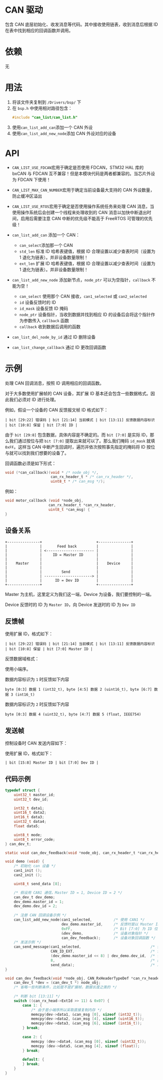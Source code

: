 # CAN 驱动

包含 CAN 底层初始化、收发消息等代码。其中接收使用链表，收到消息后根据 ID 在表中找到相应的回调函数并调用。

# 依赖

无

# 用法

1. 将该文件夹复制到 `/Drivers/bsp/` 下
2. 在 `bsp.h` 中使用相对路径包含：
   ``` C
   #include "can_list/can_list.h"
   ```
3. 使用`can_list_add_can`添加一个 CAN 外设
4. 使用`can_list_add_new_node`添加 CAN 外设对应的设备

# API

- `CAN_LIST_USE_FDCAN`宏用于确定是否使用 FDCAN，STM32 HAL 库的 bxCAN 与 FDCAN 互不兼容！但是本模块代码是两者都兼容的。当芯片外设为 FDCAN 下使用！
- `CAN_LIST_MAX_CAN_NUMBER`宏用于确定当前设备最大支持的 CAN 外设数量，防止缓冲区溢出
- `CAN_LIST_USE_RTOS`宏用于确定是否使用操作系统任务来处理 CAN 消息，当使用操作系统后会创建一个线程来处理收到的 CAN 消息以加快中断退出时间，启用后需要注意 CAN 中断的优先级不能高于 FreeRTOS 可管理的优先级！

- `can_list_add_can` 添加一个 CAN：
  - `can_select`添加那一个 CAN
  - `std_len` 标准 ID 哈希表键值，根据 ID 合理设置以减少查表时间（设置为 1 退化为链表）。并非设备数量限制！
  - `ext_len` 扩展 ID 哈希表键值，根据 ID 合理设置以减少查表时间（设置为 1 退化为链表）。并非设备数量限制！
- `can_list_add_new_node` 添加新节点，`node_ptr` 可以为空指针，`callback` 不能为空！
  - `can_select` 使用那个 CAN 接收，`can1_selected` 或 `can2_selected`
  - `id` 设备反馈时的 ID
  - `id_mask` 设备反馈 ID 掩码
  - `node_ptr` 设备指针，当收到数据并找到相应 ID 的设备后会将这个指针作为参数传入 `callback` 函数
  - `callback` 收到数据后调用的函数
- `can_list_del_node_by_id` 通过 ID 删除设备
- `can_list_change_callback` 通过 ID 更改回调函数

# 示例

处理 CAN 回调消息，按照 ID 调用相应的回调函数。

对于大多数使用扩展帧的 CAN 设备，其扩展 ID 基本还会包含一些数据格式。因此我们必须对 ID 进行处理。

例如，假设一个设备的 CAN 反馈报文帧 ID 格式如下：

```
| bit [29:22] 错误码 | bit [21:14] 当前模式 | bit [13:11] 反馈数据内容标识 | bit [10:8] 保留 | bit [7:0] ID |
```

由于 `bit [29:8]` 包含数据，具体内容是不确定的。而 `bit [7:0]` 是实际 ID，那么我们通过按位与把 `bit [7:0]` 提取出来就可以了。那么我们掩码 `id_mask` 就填 `0xFF`。这样当 CAN 中断产生回调时，遍历并依次按照事先指定的掩码将 ID 按位与就可以找到我们想要的设备了。

回调函数必须是如下形式：

``` C
void (*can_callback)(void * /* node_obj */,
                     can_rx_header_t * /* can_rx_header */,
                     uint8_t * /* can_msg */);
```

例如：
``` C
void motor_callback (void *node_obj,
                    can_rx_header_t *can_rx_header,
                    uint8_t *can_msg) {
}
```

## 设备关系

```
+---------------+                         +---------------+                            
|               |       Feed back         |               |                            
|               | <---------------------- |               |                            
|               |     ID = Master ID      |               |                            
|               |                         |               |                            
|    Master     |                         |    Device     |                            
|               |                         |               |                            
|               |         Send            |               |                            
|               | ----------------------> |               |                            
|               |      ID = Dev ID        |               |                            
+---------------+                         +---------------+                   
```

Master 为主机，这里定义为我们这一端，Device 为设备，我们要控制的一端。

Device 反馈时的 ID 为 `Master ID`，向 Device 发送时的 ID 为 `Dev ID`



## 反馈帧

使用扩展 ID，格式如下：

```
| bit [29:22] 错误码 | bit [21:14] 当前模式 | bit [13:11] 反馈数据内容标识 | bit [10:8] 保留 | bit [7:0] Master ID |
```

反馈数据域格式：

使用小端序。

数据内容标识为 `1` 时反馈如下内容

```
byte [0:3] 数据 1 (int32_t), byte [4:5] 数据 2 (uint16_t), byte [6:7] 数据 3 (int16_t)
```

数据内容标识为 `2` 时反馈如下内容

```
byte [0:3] 数据 4 (uint32_t), byte [4:7] 数据 5 (float, IEEE754)
```

## 发送帧

控制设备时 CAN 发送内容如下：

使用扩展 ID，格式如下：

```
| bit [15:8] Master ID | bit [7:0] Dev ID |
```

## 代码示例

``` C
typedef struct {
    uint32_t master_id;
    uint32_t dev_id;

    int32_t data1;
    uint16_t data2;
    int16_t data3;
    uint32_t data4;
    float data5;

    uint8_t mode;
    uint8_t error_code;
} can_dev_t;

static void can_dev_feedback(void *node_obj, can_rx_header_t *can_rx_header, uint8_t *can_msg);

void demo (void) {
    /* 初始化 can 设备 */
    can1_init ();
    can2_init ();

    uint8_t send_data [8];

    /* 假设用 CAN1 通信，Master ID = 1, Device ID = 2 */
    can_dev_t dev_demo;
    dev_demo.master_id = 1;
    dev_demo.dev_id = 2;
    
    /* 注册 CAN 回调设备示例 */
    can_list_add_new_node(can1_selected,          /* 使用 CAN1 */
                          dev_demo.master_id,     /* 反馈时是以 Master ID 作为标识，因此填 master_id */
                          0xFF,                   /* Bit [7:0] 为 ID 位 */
                          &dev_demo,              /* 设备对象指针 */
                          can_dev_feedback);      /* 设备对象回调函数 */
    /* 发送示例 */
    can_send_message(can1_selected,                                /* 使用 CAN1 */ 
                     CAN_ID_EXT,                                   /* 使用扩展帧 */
                     (dev_demo.master_id << 8) | dev_demo.dev_id,  /* 包装 ID */
                     8,                                            /* 数据长度为 8 */
                     send_data);                                   /* 发送的数据内容 */
}

void can_dev_feedback(void *node_obj, CAN_RxHeaderTypeDef *can_rx_header, uint8_t *can_msg) {
    can_dev_t *dev = (can_dev_t *) node_obj;
    /* 省略一些判断条件，比如是不是扩展帧，数据长度之类的 */
    
    /* 判断 bit [13:11] */
    switch ((can_rx_head->ExtId >> 11) & 0x07) {
        case 1: {
            /* 由于是小端序所以采取直接复制内存 */
            memcpy(dev->data1, &can_msg [0], sizeof (int32_t));
            memcpy(dev->data2, &can_msg [4], sizeof (uint16_t));
            memcpy(dev->data3, &can_msg [6], sizeof (int16_t));
        } break;
        
        case 2: {
            memcpy (dev->data4, &can_msg [0], sizeof (uint32_t));
            memcpy (dev->data5, &can_msg [4], sizeof (float));
        } break;
        
        default: {
        } break;
    }
}
```



